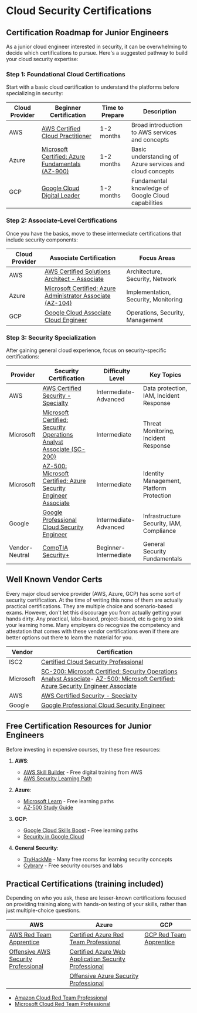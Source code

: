 # Cloud Security Certifications

## Certification Roadmap for Junior Engineers

As a junior cloud engineer interested in security, it can be overwhelming to decide which certifications to pursue. Here's a suggested pathway to build your cloud security expertise:

### Step 1: Foundational Cloud Certifications
Start with a basic cloud certification to understand the platforms before specializing in security:

| Cloud Provider | Beginner Certification | Time to Prepare | Description |
|----------------|------------------------|-----------------|-------------|
| AWS | [AWS Certified Cloud Practitioner](https://aws.amazon.com/certification/certified-cloud-practitioner/) | 1-2 months | Broad introduction to AWS services and concepts |
| Azure | [Microsoft Certified: Azure Fundamentals (AZ-900)](https://learn.microsoft.com/en-us/certifications/azure-fundamentals/) | 1-2 months | Basic understanding of Azure services and cloud concepts |
| GCP | [Google Cloud Digital Leader](https://cloud.google.com/certification/cloud-digital-leader) | 1-2 months | Fundamental knowledge of Google Cloud capabilities |

### Step 2: Associate-Level Certifications
Once you have the basics, move to these intermediate certifications that include security components:

| Cloud Provider | Associate Certification | Focus Areas |
|----------------|-------------------------|------------|
| AWS | [AWS Certified Solutions Architect - Associate](https://aws.amazon.com/certification/certified-solutions-architect-associate/) | Architecture, Security, Network |
| Azure | [Microsoft Certified: Azure Administrator Associate (AZ-104)](https://learn.microsoft.com/en-us/certifications/azure-administrator/) | Implementation, Security, Monitoring |
| GCP | [Google Cloud Associate Cloud Engineer](https://cloud.google.com/certification/cloud-engineer) | Operations, Security, Management |

### Step 3: Security Specialization
After gaining general cloud experience, focus on security-specific certifications:

| Provider | Security Certification | Difficulty Level | Key Topics |
|----------|------------------------|------------------|------------|
| AWS | [AWS Certified Security - Specialty](https://aws.amazon.com/certification/certified-security-specialty/) | Intermediate-Advanced | Data protection, IAM, Incident Response |
| Microsoft | [Microsoft Certified: Security Operations Analyst Associate (SC-200)](https://learn.microsoft.com/en-us/certifications/security-operations-analyst/) | Intermediate | Threat Monitoring, Incident Response |
| Microsoft | [AZ-500: Microsoft Certified: Azure Security Engineer Associate](https://learn.microsoft.com/en-us/certifications/azure-security-engineer/) | Intermediate | Identity Management, Platform Protection |
| Google | [Google Professional Cloud Security Engineer](https://cloud.google.com/certification/cloud-security-engineer) | Intermediate-Advanced | Infrastructure Security, IAM, Compliance |
| Vendor-Neutral | [CompTIA Security+](https://www.comptia.org/certifications/security) | Beginner-Intermediate | General Security Fundamentals |

## Well Known Vendor Certs

Every major cloud service provider (AWS, Azure, GCP) has some sort of security certification. At the time of writing this none of them are actually practical certifications. They are multiple choice and scenario-based exams. However, don't let this discourage you from actually getting your hands dirty. Any practical, labs-based, project-based, etc is going to sink your learning home. Many employers do recognize the competency and attestation that comes with these vendor certifications even if there are better options out there to learn the material for you.

| Vendor    | Certification                                                                                                                                                                                                                                                                                                    |
| --------- | ---------------------------------------------------------------------------------------------------------------------------------------------------------------------------------------------------------------------------------------------------------------------------------------------------------------- |
| ISC2      | [Certified Cloud Security Professional](https://www.isc2.org/Certifications/CCSP)                                                                                                                                                                                                                                |
| Microsoft | [SC-200: Microsoft Certified: Security Operations Analyst Associate](https://docs.microsoft.com/en-us/learn/certifications/security-operations-analyst/)- [AZ-500: Microsoft Certified: Azure Security Engineer Associate](https://docs.microsoft.com/en-us/learn/certifications/azure-security-engineer/) |
| AWS       | [AWS Certified Security - Specialty](https://aws.amazon.com/certification/certified-security-specialty/)                                                                                                                                                                                                       |
| Google    | [Google Professional Cloud Security Engineer](https://cloud.google.com/certification/cloud-security-engineer)                                                                                                                                                                                                  |

## Free Certification Resources for Junior Engineers

Before investing in expensive courses, try these free resources:

1. **AWS**:
   - [AWS Skill Builder](https://explore.skillbuilder.aws/learn/signin) - Free digital training from AWS
   - [AWS Security Learning Path](https://explore.skillbuilder.aws/learn/public/learning_plan/view/96/security-learning-plan)

2. **Azure**:
   - [Microsoft Learn](https://learn.microsoft.com/en-us/training/browse/?products=azure&subject=security) - Free learning paths
   - [AZ-500 Study Guide](https://www.thomasmaurer.ch/2020/05/az-500-study-guide-microsoft-azure-security-technologies-2022/)

3. **GCP**:
   - [Google Cloud Skills Boost](https://www.cloudskillsboost.google/paths) - Free learning paths
   - [Security in Google Cloud](https://www.cloudskillsboost.google/course_templates/287)

4. **General Security**:
   - [TryHackMe](https://tryhackme.com/) - Many free rooms for learning security concepts
   - [Cybrary](https://www.cybrary.it/) - Free security courses and labs

## Practical Certifications (training included)

Depending on who you ask, these are lesser-known certifications focused on providing training along with hands-on testing of your skills, rather than just multiple-choice questions. 


| AWS                                                                         | Azure                                                                                                | GCP                                                                     |
| --------------------------------------------------------------------------- | ---------------------------------------------------------------------------------------------------- | ----------------------------------------------------------------------- |
|       [AWS Red Team Apprentice](https://training.hacktricks.xyz/courses/arta)  | [Certified Azure Red Team Professional](https://www.alteredsecurity.com/azureadlab)                  |    [GCP Red Team Apprentice](https://training.hacktricks.xyz/courses/grta)             |
|   [Offensive AWS Security Professional](https://cloudbreach.io/breachingaws/)   | [Certified Azure Web Application Security Professional](https://www.alteredsecurity.com/azureappsec) |                                                                         |
|  | [Offensive Azure Security Professional](https://cloudbreach.io/breachingazure/)                      |                                                                         |


- [Amazon Cloud Red Team Professional](https://bootcamps.pwnedlabs.io/acrtp-bootcamp)
- [Microsoft Cloud Red Team Professional](https://bootcamps.pwnedlabs.io/mcrtp-bootcamp)